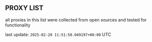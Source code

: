 ## PROXY LIST

all proxies in this list were collected from open sources and tested for functionality

last update: `2025-02-20 11:51:50.049197+00:00` UTC